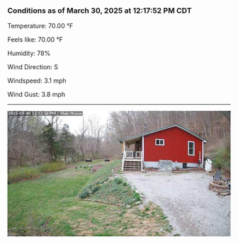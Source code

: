 ### Conditions as of March 30, 2025 at 12:17:52 PM CDT 

Temperature: 70.00 &deg;F

Feels like: 70.00 &deg;F

Humidity: 78%

Wind Direction: S

Windspeed: 3.1 mph

Wind Gust: 3.8 mph

---

<img src="./images/latest.jpeg"/>

